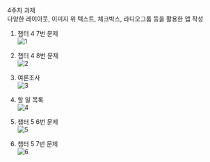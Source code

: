 4주차 과제<br>
다양한 레이아웃, 이미지 위 텍스트, 체크박스, 라디오그룹 등을 활용한 앱 작성<br>

1. 챕터 4 7번 문제 <br>![1](https://github.com/20Sangwoo/Android/assets/144245121/05c4be28-186b-4f74-bc2e-261b8e83c365)

2. 챕터 4 8번 문제 <br>![2](https://github.com/20Sangwoo/Android/assets/144245121/c55d9fab-3d76-4760-9352-060bce157c26)

3. 여론조사 <br>![3](https://github.com/20Sangwoo/Android/assets/144245121/ecb016ba-04b0-45de-9318-13020ebd946a)

4. 할 일 목록 <br>![4](https://github.com/20Sangwoo/Android/assets/144245121/d8ac8f63-cb87-45dc-9296-8e3002350162)

5. 챕터 5 6번 문제 <br>![5](https://github.com/20Sangwoo/Android/assets/144245121/3625f620-7b75-49a8-b754-f6a0d9387815)

6. 챕터 5 7번 문제 <br>![6](https://github.com/20Sangwoo/Android/assets/144245121/d50cd7d7-d37c-4739-9bae-609a4367625a)
